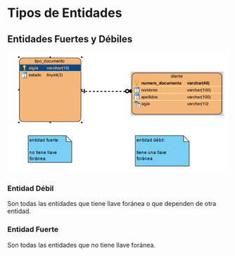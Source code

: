 # Tipos de Entidades

## Entidades Fuertes y Débiles

![](../../.gitbook/assets/image%20%288%29.png)

### Entidad Débil

Son todas las entidades que tiene llave foránea o que dependen de otra entidad.

### Entidad Fuerte

Son todas las entidades que  no tiene llave foránea.

